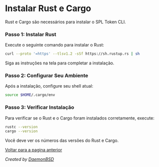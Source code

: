 # Instalar Rust e Cargo

Rust e Cargo são necessários para instalar o SPL Token CLI.

### Passo 1: Instalar Rust

Execute o seguinte comando para instalar o Rust:

```bash
curl --proto '=https' --tlsv1.2 -sSf https://sh.rustup.rs | sh
```

Siga as instruções na tela para completar a instalação.

### Passo 2: Configurar Seu Ambiente

Após a instalação, configure seu shell atual:

```bash
source $HOME/.cargo/env
```

### Passo 3: Verificar Instalação

Para verificar se o Rust e o Cargo foram instalados corretamente, execute:

```bash
rustc --version
cargo --version
```

Você deve ver os números das versões do Rust e Cargo.

[Voltar para a pagina anterior](../README.md)

_Created by [DaemonBSD](https://x.com/DaemonB2D)_
